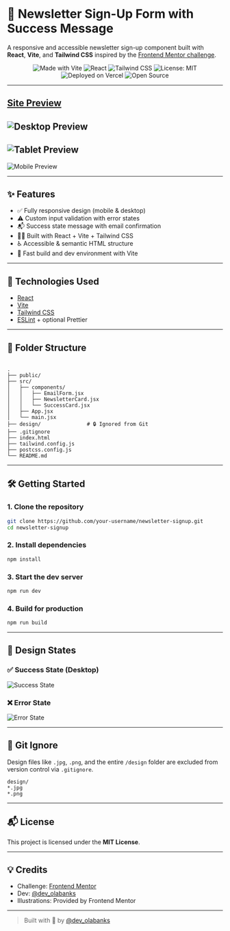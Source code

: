 # 📩 Newsletter Sign-Up Form with Success Message

A responsive and accessible newsletter sign-up component built with **React**, **Vite**, and **Tailwind CSS** inspired by the [Frontend Mentor challenge](https://www.frontendmentor.io/challenges/newsletter-signup-form-with-success-message-Mybc6snc42).

<div align="center">

![Made with Vite](https://img.shields.io/badge/Made%20with-Vite-646CFF?logo=vite&logoColor=white)
![React](https://img.shields.io/badge/Powered%20by-React-61DAFB?logo=react&logoColor=white)
![Tailwind CSS](https://img.shields.io/badge/Styled%20with-TailwindCSS-38B2AC?logo=tailwindcss&logoColor=white)
![License: MIT](https://img.shields.io/badge/License-MIT-green.svg)
![Deployed on Vercel](https://img.shields.io/badge/Deployed-Vercel-black?logo=vercel&logoColor=white)
![Open Source](https://img.shields.io/badge/Open%20Source-Yes-brightgreen)

</div>

---
 [Site Preview](https://newsletter-sign-up-page-aovhihkxg-bankoledos-projects.vercel.app/)
---
![Desktop Preview](./preview/desktop-preview.png)
---
![Tablet Preview](./preview/tablet-preview.png)
---
![Mobile Preview](./preview/mobile-preview.png)


---

## ✨ Features

- ✅ Fully responsive design (mobile & desktop)
- ⚠️ Custom input validation with error states
- 📬 Success state message with email confirmation
- 🧑‍💻 Built with React + Vite + Tailwind CSS
- ♿️ Accessible & semantic HTML structure
- 💨 Fast build and dev environment with Vite

---

## 🚀 Technologies Used

- [React](https://reactjs.org/)
- [Vite](https://vitejs.dev/)
- [Tailwind CSS](https://tailwindcss.com/)
- [ESLint](https://eslint.org/) + optional Prettier

---

## 📁 Folder Structure

```

.
├── public/
├── src/
│   ├── components/
│   │   ├── EmailForm.jsx
│   │   ├── NewsletterCard.jsx
│   │   └── SuccessCard.jsx
│   ├── App.jsx
│   └── main.jsx
├── design/               # 🔒 Ignored from Git
├── .gitignore
├── index.html
├── tailwind.config.js
├── postcss.config.js
└── README.md

````

---

## 🛠️ Getting Started

### 1. Clone the repository

```bash
git clone https://github.com/your-username/newsletter-signup.git
cd newsletter-signup
````

### 2. Install dependencies

```bash
npm install
```

### 3. Start the dev server

```bash
npm run dev
```

### 4. Build for production

```bash
npm run build
```

---

## 🧪 Design States

### ✅ Success State (Desktop)

![Success State](./preview/success-desktop-preview.png)

### ❌ Error State

![Error State](./preview/error-desktop-preview.png)

---

## 🙈 Git Ignore

Design files like `.jpg`, `.png`, and the entire `/design` folder are excluded from version control via `.gitignore`.

```gitignore
design/
*.jpg
*.png
```

---

## 📬 License

This project is licensed under the **MIT License**.

---

## 💡 Credits

* Challenge: [Frontend Mentor](https://www.frontendmentor.io/)
* Dev: [@dev\_olabanks](https://x.com/dev_olabanks)
* Illustrations: Provided by Frontend Mentor

---

> Built with 💙 by [@dev\_olabanks](https://x.com/dev_olabanks)

```

